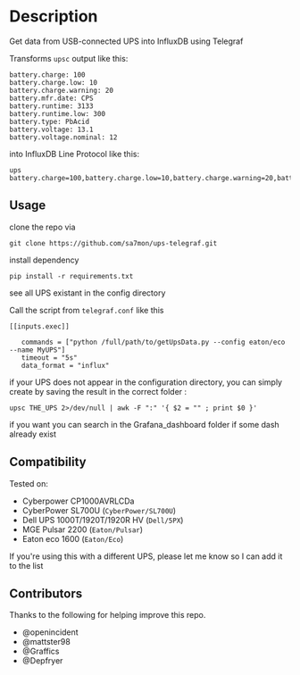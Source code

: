 # Description
Get data from USB-connected UPS into InfluxDB using Telegraf

Transforms `upsc` output like this:
```
battery.charge: 100
battery.charge.low: 10
battery.charge.warning: 20
battery.mfr.date: CPS
battery.runtime: 3133
battery.runtime.low: 300
battery.type: PbAcid
battery.voltage: 13.1
battery.voltage.nominal: 12
```
into InfluxDB Line Protocol like this: 
```
ups battery.charge=100,battery.charge.low=10,battery.charge.warning=20,battery.mfr.date="CPS",battery.runtime=2970,battery.runtime.low=300,battery.type="PbAcid",battery.voltage=13.1,battery.voltage.nominal=12
```

## Usage

clone the repo via 
```
git clone https://github.com/sa7mon/ups-telegraf.git
```
install dependency
```
pip install -r requirements.txt
```

see all UPS existant in the config directory 

Call the script from `telegraf.conf` like this
```
[[inputs.exec]]

   commands = ["python /full/path/to/getUpsData.py --config eaton/eco --name MyUPS"]
   timeout = "5s"
   data_format = "influx"
```

if your UPS does not appear in the configuration directory, you can simply create by saving the result in the correct folder :
```
upsc THE_UPS 2>/dev/null | awk -F ":" '{ $2 = "" ; print $0 }'
```


if you want you can search in the Grafana_dashboard folder if some dash already exist

## Compatibility
Tested on:
* Cyberpower CP1000AVRLCDa
* CyberPower SL700U (`CyberPower/SL700U`)
* Dell UPS 1000T/1920T/1920R HV (`Dell/5PX`)
* MGE Pulsar 2200 (`Eaton/Pulsar`)
* Eaton eco 1600 (`Eaton/Eco`)


If you're using this with a different UPS, please let me know so I can add it to the list

## Contributors

Thanks to the following for helping improve this repo.

* @openincident
* @mattster98
* @Graffics
* @Depfryer
